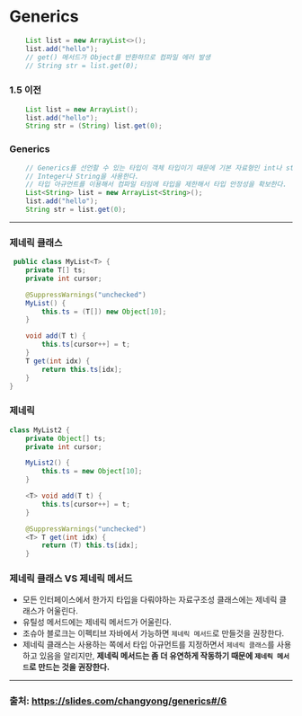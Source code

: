 # Generics

```java
    List list = new ArrayList<>();
    list.add("hello");
    // get() 메서드가 Object를 반환하므로 컴파일 에러 발생
    // String str = list.get(0);
```

### 1.5 이전
```java
    List list = new ArrayList();
    list.add("hello");
    String str = (String) list.get(0);
```
### Generics
```java
    // Generics를 선언할 수 있는 타입이 객체 타입이기 때문에 기본 자료형인 int나 string이 아닌
    // Integer나 String을 사용한다.
    // 타입 아규먼트를 이용해서 컴파일 타임에 타입을 제한해서 타입 안정성을 확보한다.
    List<String> list = new ArrayList<String>();
    list.add("hello");
    String str = list.get(0);
```

---
### 제네릭 클래스
```java
 public class MyList<T> {
    private T[] ts;
    private int cursor;

    @SuppressWarnings("unchecked")
    MyList() {
        this.ts = (T[]) new Object[10];
    }

    void add(T t) {
        this.ts[cursor++] = t;
    }
    T get(int idx) {
        return this.ts[idx];
    }
}
```
### 제네릭 
```java
class MyList2 {
    private Object[] ts;
    private int cursor;

    MyList2() {
        this.ts = new Object[10];
    }

    <T> void add(T t) {
        this.ts[cursor++] = t;
    }

    @SuppressWarnings("unchecked")
    <T> T get(int idx) {
        return (T) this.ts[idx];
    }
```
### 제네릭 클래스 VS 제네릭 메서드
- 모든 인터페이스에서 한가지 타입을 다뤄야하는 자료구조성 클래스에는 제네릭 클래스가 어울린다.
- 유틸성 메서드에는 제네릭 메서드가 어울린다.
- 조슈아 블로크는 이펙티브 자바에서 가능하면 `제네릭 메서드`로 만들것을 권장한다.
- 제네릭 클래스는 사용하는 쪽에서 타입 아규먼트를 지정하면서 `제네릭 클래스`를 사용하고 있음을 알리지만,
**제네릭 메서드는 좀 더 유연하게 작동하기 때문에 `제네릭 메서드`로 만드는 것을 권장한다.**
---
### 출처: https://slides.com/changyong/generics#/6

